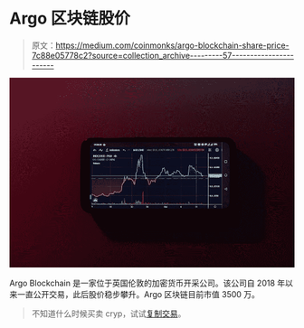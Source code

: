 # Argo 区块链股价

> 原文：<https://medium.com/coinmonks/argo-blockchain-share-price-7c88e05778c2?source=collection_archive---------57----------------------->

![](img/a339596bf6e32fbaf576e534eaf6ac0e.png)

Argo Blockchain 是一家位于英国伦敦的加密货币开采公司。该公司自 2018 年以来一直公开交易，此后股价稳步攀升。Argo 区块链目前市值 3500 万。

> 不知道什么时候买卖 cryp，试试[复制交易](http://coincodecap.com/go/bityard)。